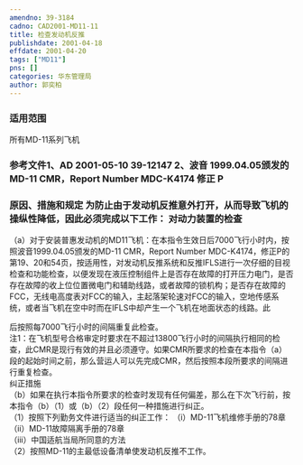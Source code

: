 ```yaml
---
amendno: 39-3184  
cadno: CAD2001-MD11-11  
title: 检查发动机反推  
publishdate: 2001-04-18  
effdate: 2001-04-20  
tags: ["MD11"]  
pns: []  
categories: 华东管理局  
author: 郭奕柏  
---
```

  
### 适用范围  
所有MD-11系列飞机  
  
<!--more-->  
### 参考文件1、AD 2001-05-10 39-12147 2、波音 1999.04.05颁发的 MD-11 CMR，Report Number MDC-K4174 修正 P  
  
### 原因、措施和规定 为防止由于发动机反推意外打开，从而导致飞机的操纵性降低，因此必须完成以下工作：     对动力装置的检查  
   （a）对于安装普惠发动机的MD11飞机：在本指令生效日后7000飞行小时内，按照波音1999.04.05颁发的MD-11 CMR，Report Number MDC-K4174，修正P的第19、20和54页，按适用性，对发动机反推系统和反推IFLS进行一次仔细的目视检查和功能检查，以便发现在液压控制组件上是否存在故障的打开压力电门，是否存在故障的收上位位置微电门和辅助线路，或者故障的锁机构；是否存在故障的FCC，无线电高度表对FCC的输入，主起落架轮速对FCC的输入，空地传感系统，或者当飞机在空中时而在IFLS中却产生一个飞机在地面状态的线路。此  
      
后按照每7000飞行小时的间隔重复此检查。  
注1：在飞机型号合格审定时要求在不超过13800飞行小时的间隔执行相同的检查，此CMR是现行有效的并且必须遵守。如果CMR所要求的检查在本指令（a）段的起始时间之前，那么营运人可以先完成CMR，然后按照本段所要求的间隔进行重复检查。  
    纠正措施  
   （b）如果在执行本指令所要求的检查时发现有任何偏差，那么在下次飞行前，按本指令（b）（1）或（b）（2）段任何一种措施进行纠正。  
（1）按照下列勤务文件进行适当的纠正工作：           （i）MD-11飞机维修手册的78章           （ii）MD-11故障隔离手册的78章  
（iii）中国适航当局所同意的方法  
（2）按照MD-11的主最低设备清单使发动机反推不工作。  
  
